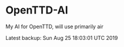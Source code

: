 # OpenTTD-AI
My AI for OpenTTD, will use primarily air

Latest backup: Sun Aug 25 18:03:01 UTC 2019
